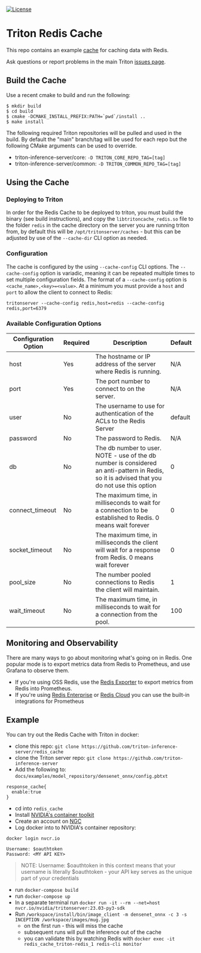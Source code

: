 <!--
# Copyright 2023, NVIDIA CORPORATION & AFFILIATES. All rights reserved.
#
# Redistribution and use in source and binary forms, with or without
# modification, are permitted provided that the following conditions
# are met:
#  * Redistributions of source code must retain the above copyright
#    notice, this list of conditions and the following disclaimer.
#  * Redistributions in binary form must reproduce the above copyright
#    notice, this list of conditions and the following disclaimer in the
#    documentation and/or other materials provided with the distribution.
#  * Neither the name of NVIDIA CORPORATION nor the names of its
#    contributors may be used to endorse or promote products derived
#    from this software without specific prior written permission.
#
# THIS SOFTWARE IS PROVIDED BY THE COPYRIGHT HOLDERS ``AS IS'' AND ANY
# EXPRESS OR IMPLIED WARRANTIES, INCLUDING, BUT NOT LIMITED TO, THE
# IMPLIED WARRANTIES OF MERCHANTABILITY AND FITNESS FOR A PARTICULAR
# PURPOSE ARE DISCLAIMED.  IN NO EVENT SHALL THE COPYRIGHT OWNER OR
# CONTRIBUTORS BE LIABLE FOR ANY DIRECT, INDIRECT, INCIDENTAL, SPECIAL,
# EXEMPLARY, OR CONSEQUENTIAL DAMAGES (INCLUDING, BUT NOT LIMITED TO,
# PROCUREMENT OF SUBSTITUTE GOODS OR SERVICES; LOSS OF USE, DATA, OR
# PROFITS; OR BUSINESS INTERRUPTION) HOWEVER CAUSED AND ON ANY THEORY
# OF LIABILITY, WHETHER IN CONTRACT, STRICT LIABILITY, OR TORT
# (INCLUDING NEGLIGENCE OR OTHERWISE) ARISING IN ANY WAY OUT OF THE USE
# OF THIS SOFTWARE, EVEN IF ADVISED OF THE POSSIBILITY OF SUCH DAMAGE.
-->

[![License](https://img.shields.io/badge/License-BSD3-lightgrey.svg)](https://opensource.org/licenses/BSD-3-Clause)

# Triton Redis Cache

This repo contains an example
[cache](https://github.com/triton-inference-server/core/blob/main/include/triton/core/tritoncache.h)
for caching data with Redis.

Ask questions or report problems in the main Triton [issues
page](https://github.com/triton-inference-server/server/issues).

## Build the Cache

Use a recent cmake to build and run the following:

```
$ mkdir build
$ cd build
$ cmake -DCMAKE_INSTALL_PREFIX:PATH=`pwd`/install ..
$ make install
```

The following required Triton repositories will be pulled and used in
the build. By default the "main" branch/tag will be used for each repo
but the following CMake arguments can be used to override.

* triton-inference-server/core: `-D TRITON_CORE_REPO_TAG=[tag]`
* triton-inference-server/common: `-D TRITON_COMMON_REPO_TAG=[tag]`

## Using the Cache

### Deploying to Triton

In order for the Redis Cache to be deployed to triton, you must build the
binary (see build instructions), and copy the `libtritoncache_redis.so` file
to the folder `redis` in the cache directory on the server you are running
triton from, by default this will be `/opt/tritonserver/caches` - but this can
be adjusted by use of the `--cache-dir` CLI option as needed.

### Configuration

The cache is configured by the using `--cache-config` CLI options.
The `--cache-config` option is variadic, meaning it can be repeated multiple
times to set multiple configuration fields. The format of a `--cache-config`
option is `<cache_name>,<key>=<value>`. At a minimum you must provide a `host`
and `port` to allow the client to connect to Redis:

```
tritonserver --cache-config redis,host=redis --cache-config redis,port=6379 
```

### Available Configuration Options


| Configuration Option | Required | Description                                                                                                                                 | Default |
|----------------------|----------|---------------------------------------------------------------------------------------------------------------------------------------------|---------|
| host | Yes | The hostname or IP address of the server where Redis is running.                                                                            | N/A |
| port | Yes | The port number to connect to on the server.                                                                                                | N/A |
| user | No | The username to use for authentication of the ACLs to the Redis Server                                                                      | default |
| password | No | The password to Redis.                                                                                                                      | N/A |
| db | No | The db number to user. NOTE - use of the db number is considered an anti-pattern in Redis, so it is advised that you do not use this option | 0 |
| connect_timeout | No | The maximum time, in milliseconds to wait for a connection to be established to Redis. 0 means wait forever                                 | 0 |
| socket_timeout | No | The maximum time, in milliseconds the client will wait for a response from Redis. 0 means wait forever                                      | 0 |
| pool_size | No | The number pooled connections to Redis the client will maintain.                                                                            | 1 |
| wait_timeout | No | The maximum time, in milliseconds to wait for a connection from the pool.                                                                   | 100 |


## Monitoring and Observability

There are many ways to go about monitoring what's going on in Redis. One popular mode is to export metrics data from Redis to Prometheus, and use Grafana to observe them.

* If you're using OSS Redis, use the [Redis Exporter](https://grafana.com/oss/prometheus/exporters/redis-exporter/) to export metrics from Redis into Prometheus.
* If you're using [Redis Enterprise](https://docs.redis.com/latest/rs/clusters/monitoring/prometheus-integration/) or [Redis Cloud](https://docs.redis.com/latest/rc/cloud-integrations/prometheus-integration/) you can use the built-in integrations for Prometheus

## Example

You can try out the Redis Cache with Triton in docker:

* clone this repo: `git clone https://github.com/triton-inference-server/redis_cache`
* clone the Triton server repo: `git clone https://github.com/triton-inference-server`
* Add the following to: `docs/examples/model_repository/densenet_onnx/config.pbtxt`
```
response_cache{
  enable:true
}
```
* cd into `redis_cache`
* Install [NVIDIA's container toolkit](https://docs.nvidia.com/datacenter/cloud-native/container-toolkit/install-guide.html)
* Create an account on [NGC](https://ngc.nvidia.com/)
* Log docker into to NVIDIA's container repository:
```
docker login nvcr.io

Username: $oauthtoken
Password: <MY API KEY>
```
> NOTE: Username: $oauthtoken in this context means that your username is literally $oauthtoken - your API key serves as the unique part of your credentials
* run `docker-compose build`
* run `docker-compose up`
* In a separate terminal run `docker run -it --rm --net=host nvcr.io/nvidia/tritonserver:23.03-py3-sdk`
* Run `/workspace/install/bin/image_client -m densenet_onnx -c 3 -s INCEPTION /workspace/images/mug.jpg`
  * on the first run - this will miss the cache
  * subsequent runs will pull the inference out of the cache
  * you can validate this by watching Redis with `docker exec -it redis_cache_triton-redis_1 redis-cli monitor`
